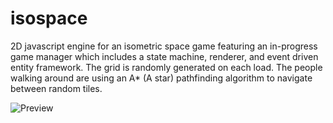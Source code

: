 isospace
========

2D javascript engine for an isometric space game featuring an in-progress game manager which includes a state machine, renderer, and event driven entity framework. The grid is randomly generated on each load. The people walking around are using an A* (A star) pathfinding algorithm to navigate between random tiles.

![Preview](http://i.imgur.com/DRuOIIQ.png)
